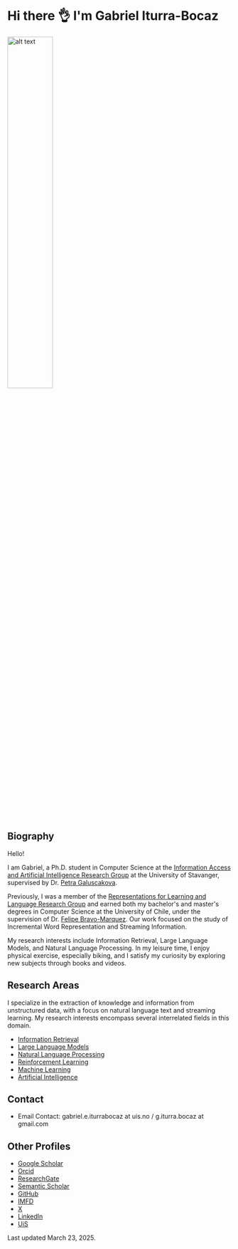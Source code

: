 # Hi there 👌 I'm Gabriel Iturra-Bocaz

<img src="img/me_ghilbi.jpg" alt="alt text" width="45%" height="45%"> 

## Biography


Hello!


I am Gabriel, a Ph.D. student in Computer Science at the [Information Access and Artificial Intelligence Research Group](https://iai.group/) at the University of Stavanger, supervised by Dr. [Petra Galuscakova](https://galuscakova.github.io/).

Previously, I was a member of the [Representations for Learning and Language Research Group](https://relela.com/) and earned both my bachelor's and master's degrees in Computer Science at the University of Chile, under the supervision of Dr. [Felipe Bravo-Marquez](https://felipebravom.com/). Our work focused on the study of Incremental Word Representation and Streaming Information.

My research interests include Information Retrieval, Large Language Models, and Natural Language Processing. In my leisure time, I enjoy physical exercise, especially biking, and I satisfy my curiosity by exploring new subjects through books and videos.



## Research Areas

I specialize in the extraction of knowledge and information from unstructured data, with a focus on natural language text and streaming learning. My research interests encompass several interrelated fields in this domain.

* [Information Retrieval](https://en.wikipedia.org/wiki/Information_retrieval)
* [Large Language Models](https://en.wikipedia.org/wiki/Large_language_model)
* [Natural Language Processing](https://en.wikipedia.org/wiki/Natural_language_processing)
* [Reinforcement Learning](https://en.wikipedia.org/wiki/Reinforcement_learning)
* [Machine Learning](https://en.wikipedia.org/wiki/Machine_learning)
* [Artificial Intelligence](https://en.wikipedia.org/wiki/Artificial_intelligence)

## Contact

* Email Contact: gabriel.e.iturrabocaz at uis.no / g.iturra.bocaz at gmail.com

## Other Profiles

* [Google Scholar](https://scholar.google.com/citations?user=emd1wQkAAAAJ&hl=es)
* [Orcid](https://orcid.org/my-orcid?orcid=0009-0001-9635-0683)
* [ResearchGate](https://www.researchgate.net/profile/Gabriel-Iturra-Bocaz)
* [Semantic Scholar](https://www.semanticscholar.org/author/Gabriel-Iturrra/32830698)
* [GitHub](https://github.com/giturra)
* [IMFD](https://imfd.cl/investigador/gabriel-iturra/)
* [X](https://x.com/g_iturrab)
* [LinkedIn](https://www.linkedin.com/in/giturra/)
* [UiS](https://www.uis.no/en/profile/gabriel-emeron-iturra-bocaz)

Last updated March 23, 2025.
